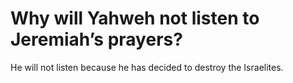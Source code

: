 # Why will Yahweh not listen to Jeremiah’s prayers?

He will not listen because he has decided to destroy the Israelites.
